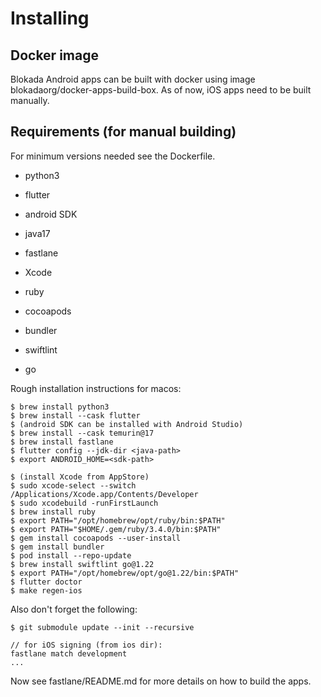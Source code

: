 # Installing

## Docker image

Blokada Android apps can be built with docker using image blokadaorg/docker-apps-build-box.
As of now, iOS apps need to be built manually.

## Requirements (for manual building)
For minimum versions needed see the Dockerfile.

- python3
- flutter
- android SDK
- java17
- fastlane

- Xcode
- ruby
- cocoapods
- bundler
- swiftlint
- go

Rough installation instructions for macos:

```
$ brew install python3
$ brew install --cask flutter
$ (android SDK can be installed with Android Studio)
$ brew install --cask temurin@17
$ brew install fastlane
$ flutter config --jdk-dir <java-path>
$ export ANDROID_HOME=<sdk-path>

$ (install Xcode from AppStore)
$ sudo xcode-select --switch /Applications/Xcode.app/Contents/Developer
$ sudo xcodebuild -runFirstLaunch
$ brew install ruby
$ export PATH="/opt/homebrew/opt/ruby/bin:$PATH"
$ export PATH="$HOME/.gem/ruby/3.4.0/bin:$PATH"
$ gem install cocoapods --user-install
$ gem install bundler
$ pod install --repo-update
$ brew install swiftlint go@1.22
$ export PATH="/opt/homebrew/opt/go@1.22/bin:$PATH"
$ flutter doctor
$ make regen-ios
```

Also don't forget the following:
```
$ git submodule update --init --recursive

// for iOS signing (from ios dir):
fastlane match development
...
```

Now see fastlane/README.md for more details on how to build the apps.
